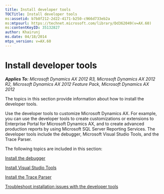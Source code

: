 ```yaml
---
title: Install developer tools
TOCTitle: Install developer tools
ms:assetid: b7b8f212-2d22-4171-b250-c966d733eb2a
ms:mtpsurl: https://technet.microsoft.com/library/Dd362049(v=AX.60)
ms:contentKeyID: 35132827
author: Khairunj
ms.date: 04/18/2014
mtps_version: v=AX.60
---
```


# Install developer tools 


_**Applies To:** Microsoft Dynamics AX 2012 R3, Microsoft Dynamics AX 2012 R2, Microsoft Dynamics AX 2012 Feature Pack, Microsoft Dynamics AX 2012_

The topics in this section provide information about how to install the developer tools.

Use the developer tools to customize Microsoft Dynamics AX. For example, you can use the developer tools to create customizations or extensions to Enterprise Portal for Microsoft Dynamics AX, and to create advanced production reports by using Microsoft SQL Server Reporting Services. The developer tools include the debugger, Microsoft Visual Studio Tools, and the Trace Parser.

The following topics are included in this section:

[Install the debugger](install-the-debugger.md)

[Install Visual Studio Tools](install-visual-studio-tools.md)

[Install the Trace Parser](install-the-trace-parser.md)

[Troubleshoot installation issues with the developer tools](troubleshoot-installation-issues-with-the-developer-tools.md)

  


